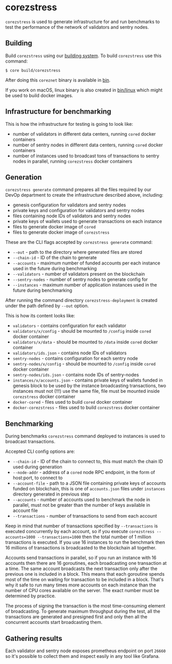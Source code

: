 # corezstress
`corezstress` is used to generate infrastructure for and run benchmarks to test the performance of the network of validators and sentry nodes.

## Building

Build `corezstress` using our [building system](../../../build).
To build `corezstress` use this command:

```
$ core build/corezstress
```

After doing this `coreznet` binary is available in [bin](../../../bin).

If you work on macOS, linux binary is also created in [bin/linux](../../../bin/linux) which might be used to build
docker images.

## Infrastructure for benchmarking

This is how the infrastructure for testing is going to look like:
- number of validators in different data centers, running `cored` docker containers
- number of sentry nodes in different data centers, running `cored` docker containers
- number of instances used to broadcast tons of transactions to sentry nodes in parallel, running `corezstress` docker containers

## Generation

`corezstress generate` command prepares all the files required by our DevOp department to create the infrastructure
described above, including:
- genesis configuration for validators and sentry nodes
- private keys and configuration for validators and sentry nodes
- files containing node IDs of validators and sentry nodes
- private keys of wallets used to generate transactions on each instance
- files to generate docker image of `cored`
- files to generate docker image of `corezstress`

These are the CLI flags accepted by `corezstress generate` command:

- `--out` - path to the directory where generated files are stored
- `--chain-id` - ID of the chain to generate
- `--accounts` - maximum number of funded accounts per each instance used in the future during benchmarking
- `--validators` - number of validators present on the blockchain
- `--sentry-nodes` - number of sentry nodes to generate config for
- `--instances` - maximum number of application instances used in the future during benchmarking

After running the command directory `corezstress-deployment` is created under the path defined by `--out` option.

This is how its content looks like:
- `validators` - contains configuration for each validator
- `validators/x/config` - should be mounted to `/config` inside `cored` docker container
- `validators/x/data` - should be mounted to `/data` inside `cored` docker container
- `validators/ids.json` - contains node IDs of validators
- `sentry-nodes` - contains configuration for each sentry node
- `sentry-nodes/x/config` - should be mounted to `/config` inside `cored` docker container
- `sentry-nodes/ids.json` - contains node IDs of sentry-nodes
- `instances/x/accounts.json` - contains private keys of wallets funded in genesis block to be used by the instance broadcasting transactions, two instances must not (!!!) use the same file, file must be mounted inside `corezstress` docker container
- `docker-cored` - files used to build `cored` docker container
- `docker-corezstress` - files used to build `corezstress` docker container

## Benchmarking

During benchmarks `corezstress` command deployed to instances is used to broadcast transactions.

Accepted CLI config options are:
- `--chain-id` - ID of the chain to connect to, this must match the chain ID used during generation
- `--node-addr` - address of a `cored` node RPC endpoint, in the form of host:port, to connect to
- `--account-file` - path to a JSON file containing private keys of accounts funded on blockchain, this is one of `accounts.json` files under `instances` directory generated in previous step
- `--accounts` - number of accounts used to benchmark the node in parallel, must not be greater than the number of keys available in account file
- `--transactions` - number of transactions to send from each account

Keep in mind that number of transactions specified by `--transactions` is executed concurrently by each account, so if you
execute `corezstress --accounts=1000 --transactions=1000` then the total number of 1 million transactions is executed.
If you use 16 instances to run the benchmark then 16 millions of transactions is broadcasted to the blockchain all together.

Accounts send transactions in parallel, so if you run an instance with 16 accounts then there are 16 goroutines,
each broadcasting one transaction at a time. The same account broadcasts the next transaction only after the previous one is included in a block.
This means that each goroutine spends most of the time on waiting for transaction to be included in a block.
That's why it safe to run many times more accounts on each instance than the number of CPU cores available on the server.
The exact number must be determined by practice.

The process of signing the transaction is the most time-consuming element of broadcasting. To generate maximum throughput
during the test, all the transactions are generated and presigned first and only then all the concurrent accounts start
broadcasting them.

## Gathering results

Each validator and sentry node exposes prometheus endpoint on port `26660` so it's possible to collect them and inspect easily
in any tool like Grafana.